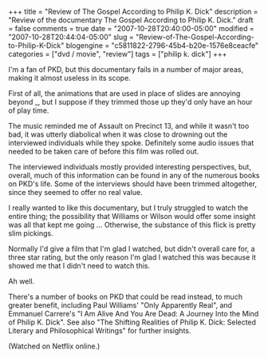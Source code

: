 +++
title = "Review of The Gospel According to Philip K. Dick"
description = "Review of the documentary The Gospel According to Philip K. Dick."
draft = false
comments = true
date = "2007-10-28T20:40:00-05:00"
modified = "2007-10-28T20:44:04-05:00"
slug = "Review-of-The-Gospel-According-to-Philip-K-Dick"
blogengine = "c5811822-2796-45b4-b20e-1576e8ceacfe"
categories = ["dvd / movie", "review"]
tags = ["philip k. dick"]
+++

<p>
I&#39;m a fan of PKD, but this documentary fails in a number of major areas, making it almost useless in its scope. 
</p>
<p>
First of all, the animations that are used in place of slides are annoying beyond _, but I suppose if they trimmed those up they&#39;d only have an hour of play time. 
</p>
<p>
The music reminded me of Assault on Precinct 13, and while it wasn&#39;t too bad, it was utterly diabolical when it was close to drowning out the interviewed individuals while they spoke. Definitely some audio issues that needed to be taken care of before this film was rolled out. 
</p>
<p>
The interviewed individuals mostly provided interesting perspectives, but, overall, much of this information can be found in any of the numerous books on PKD&#39;s life. Some of the interviews should have been trimmed altogether, since they seemed to offer no real value. 
</p>
<p>
I really wanted to like this documentary, but I truly struggled to watch the entire thing; the possibility that Williams or Wilson would offer some insight was all that kept me going ... Otherwise, the substance of this flick is pretty slim pickings. 
</p>
<p>
Normally I&#39;d give a film that I&#39;m glad I watched, but didn&#39;t overall care for, a three star rating, but the only reason I&#39;m glad I watched this was because it showed me that I didn&#39;t need to watch this. 
</p>
<p>
Ah well. 
</p>
<p>
There&#39;s a number of books on PKD that could be read instead, to much greater benefit, including Paul Williams&#39; &quot;Only Apparently Real&quot;, and Emmanuel Carrere&#39;s &quot;I Am Alive And You Are Dead: A Journey Into the Mind of Philip K. Dick&quot;. See also &quot;The Shifting Realities of Philip K. Dick: Selected Literary and Philosophical Writings&quot; for further insights.
</p>
<p>
(Watched on Netflix online.)
</p>

